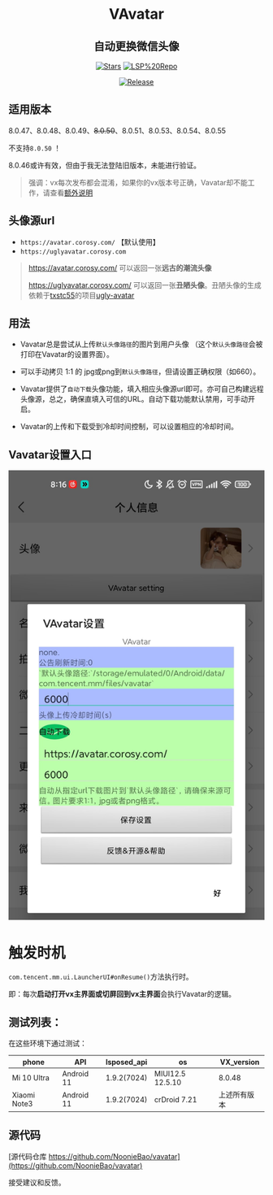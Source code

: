 <div align="center">


<h1>VAvatar</h1>
<h2>自动更换微信头像</h2>

<div align="center">


  [![Stars](https://img.shields.io/github/stars/Nooniebao/vavatar?label=stars)](https://github.com/Nooniebao/vavatar)
  [![LSP%20Repo](https://img.shields.io/github/downloads/Xposed-Modules-Repo/com.xconst.vavatar/total?label=LSP%20Repo&labelColor=F48FB1)](https://github.com/Xposed-Modules-Repo/com.xconst.vavatar/releases)
</div>

[![Release](https://img.shields.io/github/v/release/Xposed-Modules-Repo/com.xconst.vavatar)](https://github.com/Xposed-Modules-Repo/com.xconst.vavatar/releases/latest)

</div>


## 适用版本
8.0.47、8.0.48、8.0.49、~~8.0.50~~、8.0.51、8.0.53、8.0.54、8.0.55

不支持`8.0.50` ！

8.0.46或许有效，但由于我无法登陆旧版本，未能进行验证。


> 强调：vx每次发布都会混淆，如果你的vx版本号正确，Vavatar却不能工作，请查看[额外说明](https://github.com/NoonieBao/VAvatar?tab=readme-ov-file#%E7%89%88%E6%9C%AC%E8%AF%B4%E6%98%8E)

## 头像源url
- `https://avatar.corosy.com/` 【默认使用】
- `https://uglyavatar.corosy.com`

> https://avatar.corosy.com/ 可以返回一张**远古的潮流头像**
> 
> https://uglyavatar.corosy.com/ 可以返回一张**丑陋头像**。丑陋头像的生成依赖于[txstc55](https://github.com/txstc55)的项目[ugly-avatar](https://github.com/txstc55/ugly-avatar)

## 用法

- Vavatar总是尝试从上传`默认头像路径`的图片到用户头像 （这个`默认头像路径`会被打印在Vavatar的设置界面）。

- 可以手动拷贝 1:1 的 jpg或png到`默认头像路径`，但请设置正确权限（如660）。

- Vavatar提供了`自动下载`头像功能，填入相应头像源url即可。亦可自己构建远程头像源，总之，确保直填入可信的URL。自动下载功能默认禁用，可手动开启。

- Vavatar的上传和下载受到冷却时间控制，可以设置相应的冷却时间。


## Vavatar设置入口
![U9PEXUIWCDCA$Q0BCPVWWDF_tmb](./imgs/setting.jpg)






# 触发时机
`com.tencent.mm.ui.LauncherUI#onResume()`方法执行时。

即：每次**启动打开vx主界面或切屏回到vx主界面**会执行Vavatar的逻辑。



## 测试列表：

在这些环境下通过测试：

| phone        | API        |lsposed_api| os              | VX_version          |
| ------------ | ---------- | ---------- | --------------- | ------------------ |
| Mi 10 Ultra  | Android 11  |1.9.2(7024)| MIUI12.5 12.5.10 | 8.0.48          |
| Xiaomi Note3 | Android 11 |1.9.2(7024)| crDroid 7.21    | 上述所有版本 |





## 源代码

[源代码仓库 https://github.com/NoonieBao/vavatar](https://github.com/NoonieBao/vavatar)

接受建议和反馈。